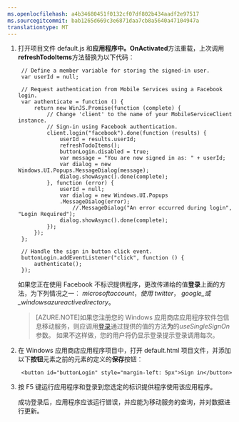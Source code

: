 ```yaml
---
ms.openlocfilehash: a4b34680451f0132cf07df802b434aadf2e97517
ms.sourcegitcommit: bab1265d669c3e6871daa7cb8a5640a47104947a
translationtype: MT
---
```



1. 打开项目文件 default.js 和**应用程序中。OnActivated**方法重载，上次调用**refreshTodoItems**方法替换为以下代码︰ 

        // Define a member variable for storing the signed-in user.
        var userId = null;

        // Request authentication from Mobile Services using a Facebook login.
        var authenticate = function () {
            return new WinJS.Promise(function (complete) {
                // Change 'client' to the name of your MobileServiceClient instance.
                // Sign-in using Facebook authentication.
                client.login("facebook").done(function (results) {
                    userId = results.userId;
                    refreshTodoItems();
                    buttonLogin.disabled = true;
                    var message = "You are now signed in as: " + userId;
                    var dialog = new Windows.UI.Popups.MessageDialog(message);
                    dialog.showAsync().done(complete);
                }, function (error) {
                    userId = null;
                    var dialog = new Windows.UI.Popups
                    .MessageDialog(error);
                        //.MessageDialog("An error occurred during login", "Login Required");
                    dialog.showAsync().done(complete);
                });
            });
        };

        // Handle the sign in button click event.
        buttonLogin.addEventListener("click", function () {
            authenticate();
        });

    如果您正在使用 Facebook 不标识提供程序，更改传递给的值<strong>登录</strong>上面的方法，为下列情况之一︰ _microsoftaccount_，_使用 twitter_， _google_或_windowsazureactivedirectory_。

    >[AZURE.NOTE]如果您注册您的 Windows 应用商店应用程序软件包信息移动服务，则应调用<a href="http://go.microsoft.com/fwlink/p/?LinkId=322050" target="_blank">登录</a>通过提供的值的方法<strong>为</strong>的<em>useSingleSignOn</em>参数。 如果不这样做，您的用户将仍显示登录提示登录调用每次。

2. 在 Windows 应用商店应用程序项目中，打开 default.html 项目文件，并添加以下**按钮**元素之前的元素的定义的**保存**按钮︰

        <button id="buttonLogin" style="margin-left: 5px">Sign in</button>

3. 按 F5 键运行应用程序和登录到您选定的标识提供程序使用该应用程序。 

    成功登录后，应用程序应该运行错误，并应能为移动服务的查询，并对数据进行更新。